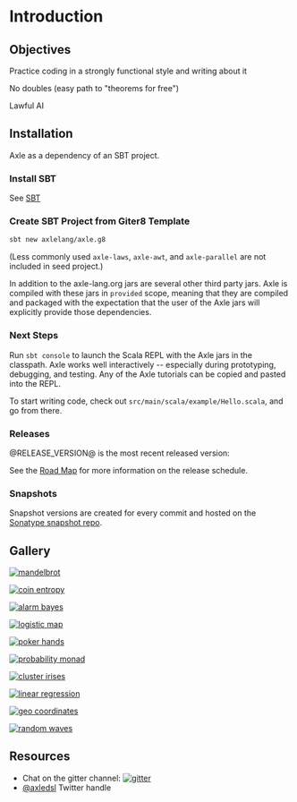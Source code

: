 # Introduction

## Objectives

Practice coding in a strongly functional style and writing about it

No doubles (easy path to "theorems for free")

Lawful AI

## Installation

Axle as a dependency of an SBT project.

### Install SBT

See [SBT](http://www.scala-sbt.org/)

### Create SBT Project from Giter8 Template

```bash
sbt new axlelang/axle.g8
```

(Less commonly used `axle-laws`, `axle-awt`, and `axle-parallel` are not included in seed project.)

In addition to the axle-lang.org jars are several other third party jars.
Axle is compiled with these jars in `provided` scope,
meaning that they are compiled and packaged with the expectation that the user of the Axle
jars will explicitly provide those dependencies.

### Next Steps

Run `sbt console` to launch the Scala REPL with the Axle jars in the classpath.
Axle works well interactively -- especially during prototyping, debugging, and testing.
Any of the Axle tutorials can be copied and pasted into the REPL.

To start writing code, check out `src/main/scala/example/Hello.scala`,
and go from there.

### Releases

@RELEASE_VERSION@ is the most recent released version:

See the [Road Map](appendix/RoadMap.md) for more information on the release schedule.

### Snapshots

Snapshot versions are created for every commit and
hosted on the [Sonatype snapshot repo](https://oss.sonatype.org/content/repositories/snapshots).

## Gallery

[![mandelbrot](/images/mandelbrot.png)](ChaosTheory.md#mandelbrot-set)

[![coin entropy](/images/coinentropy.svg)](random_uncertain/CoinEntropy.md)

[![alarm bayes](/images/alarm_bayes.svg)](random_uncertain/BayesianNetworks.md)

[![logistic map](/images/logMap.png)](ChaosTheory.md#logistic-map)

[![poker hands](/images/poker_hands.svg)](game_theory/Poker.md)

[![probability monad](/images/iffy.svg)](random_uncertain/ProbabilityModel.md)

[![cluster irises](/images/k_means.svg)](machine_learning/ClusterIrises.md)

[![linear regression](/images/lrerror.svg)](machine_learning/LinearRegression.md)

[![geo coordinates](/images/sfo_hel_small.png)](Units.md#geo-coordinates)

[![random waves](/images/random_waves.svg)](visualization/Plots.md)

## Resources

* Chat on the gitter channel: [![gitter](https://badges.gitter.im/Join%20Chat.svg)](https://gitter.im/axlelang/axle?utm_source=badge)
* [@axledsl](https://twitter.com/axledsl) Twitter handle
